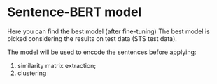 # Sentence-BERT model
Here you can find the best model (after fine-tuning)
The best model is picked considering the results on test data (STS test data).

The model will be used to encode the sentences before applying:
1. similarity matrix extraction;
2. clustering

